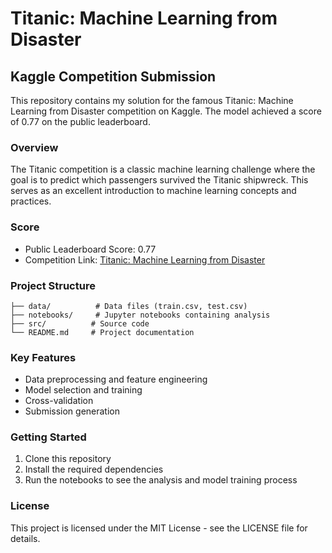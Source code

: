 # Titanic: Machine Learning from Disaster
## Kaggle Competition Submission

This repository contains my solution for the famous Titanic: Machine Learning from Disaster competition on Kaggle. The model achieved a score of 0.77 on the public leaderboard.

### Overview
The Titanic competition is a classic machine learning challenge where the goal is to predict which passengers survived the Titanic shipwreck. This serves as an excellent introduction to machine learning concepts and practices.

### Score
- Public Leaderboard Score: 0.77
- Competition Link: [Titanic: Machine Learning from Disaster](https://www.kaggle.com/c/titanic)

### Project Structure
```
├── data/          # Data files (train.csv, test.csv)
├── notebooks/     # Jupyter notebooks containing analysis
├── src/          # Source code
└── README.md     # Project documentation
```

### Key Features
- Data preprocessing and feature engineering
- Model selection and training
- Cross-validation
- Submission generation

### Getting Started
1. Clone this repository
2. Install the required dependencies
3. Run the notebooks to see the analysis and model training process

### License
This project is licensed under the MIT License - see the LICENSE file for details. 